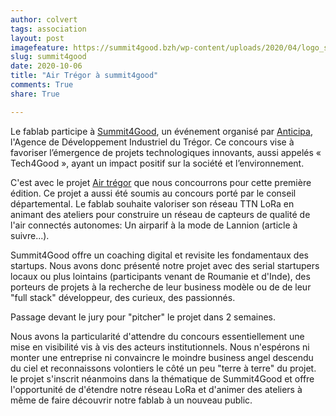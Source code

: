 ```yaml
---
author: colvert
tags: association
layout: post
imagefeature: https://summit4good.bzh/wp-content/uploads/2020/04/logo_s4g_01.svg
slug: summit4good
date: 2020-10-06
title: "Air Trégor à summit4good"
comments: True
share: True

---
```

Le fablab participe à [Summit4Good](https://summit4good.bzh/), un événement organisé par [Anticipa](http://www.technopole-anticipa.com/), l'Agence de Développement Industriel du Trégor. Ce concours vise à favoriser l’émergence de projets technologiques innovants, aussi appelés « Tech4Good », ayant un impact positif sur la société et l’environnement.

C'est avec le projet [Air trégor](https://wiki.fablab-lannion.org/index.php?title=AirTregor) que nous concourrons pour cette première édition. Ce projet a aussi été soumis au concours porté par le conseil départemental. Le fablab souhaite valoriser son réseau TTN LoRa en animant des ateliers pour construire un réseau de capteurs de qualité de l'air connectés autonomes: Un airparif à la mode de Lannion (article à suivre...).

Summit4Good offre un coaching digital et revisite les fondamentaux des startups. Nous avons donc présenté notre projet avec des serial startupers locaux ou plus lointains (participants venant de Roumanie et d'Inde), des porteurs de projets à la recherche de leur business modèle ou de de leur "full stack" développeur, des curieux, des passionnés.

Passage devant le jury pour "pitcher" le projet dans 2 semaines.

Nous avons la particularité d'attendre du concours essentiellement une mise en visibilité vis à vis des acteurs institutionnels. Nous n'espérons ni monter une entreprise ni convaincre le moindre business angel descendu du ciel et reconnaissons volontiers le côté un peu "terre à terre" du projet. le projet s'inscrit néanmoins dans la thématique de Summit4Good et offre l'opportunité de d'étendre notre réseau LoRa et d'animer des ateliers à même de faire découvrir notre fablab à un nouveau public.

